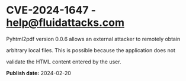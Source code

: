 # CVE-2024-1647 - help@fluidattacks.com

Pyhtml2pdf version 0.0.6 allows an external attacker to remotely obtain

arbitrary local files. This is possible because the application does not

validate the HTML content entered by the user.





**Publish date:** 2024-02-20
